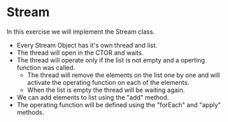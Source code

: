 # Stream
In this exercise we will implement the Stream class.
 - Every Stream Object has it's own thread and list.
 - The thread will open in the CTOR and waits.
 - The thread will operate only if the list is not empty and a operting function was called.
    - The thread will remove the elements on the list one by one and will activate the operating function on each of the elements.
    - When the list is empty the thread will be waiting again.
 - We can add elements to list using the "add" method.
 - The operating function will be defined using the "forEach" and "apply" methods.
